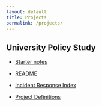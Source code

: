 ```yaml
---
layout: default
title: Projects
permalink: /projects/
---
```



## University Policy Study

- [Starter notes](/projects/organizational-notes)

- [README](/projects/structure-and-organization)

- [Incident Response Index](/projects/incident-analysis/)

- [Project Definitions](/projects/project-definitions/)

















